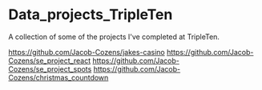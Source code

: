 # Data_projects_TripleTen
A collection of some of the projects I've completed at TripleTen.

https://github.com/Jacob-Cozens/jakes-casino
https://github.com/Jacob-Cozens/se_project_react
https://github.com/Jacob-Cozens/se_project_spots
https://github.com/Jacob-Cozens/christmas_countdown
